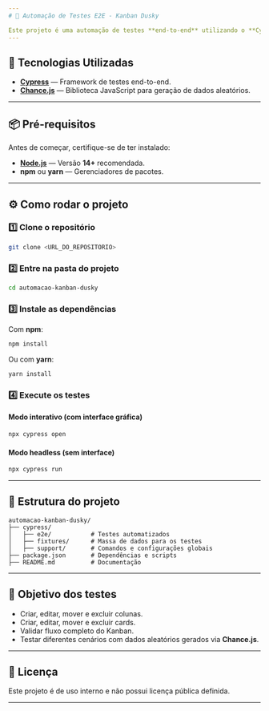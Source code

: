 ```yaml
---
# 📝 Automação de Testes E2E - Kanban Dusky

Este projeto é uma automação de testes **end-to-end** utilizando o **Cypress** para validar funcionalidades do sistema **Kanban Dusky**.
---
```


## 🚀 Tecnologias Utilizadas

- **[Cypress](https://www.cypress.io/)** — Framework de testes end-to-end.
- **[Chance.js](https://chancejs.com/)** — Biblioteca JavaScript para geração de dados aleatórios.

---

## 📦 Pré-requisitos

Antes de começar, certifique-se de ter instalado:

- **[Node.js](https://nodejs.org/)** — Versão **14+** recomendada.
- **npm** ou **yarn** — Gerenciadores de pacotes.

---

## ⚙️ Como rodar o projeto

### 1️⃣ Clone o repositório

```bash
git clone <URL_DO_REPOSITORIO>
```

### 2️⃣ Entre na pasta do projeto

```bash
cd automacao-kanban-dusky
```

### 3️⃣ Instale as dependências

Com **npm**:

```bash
npm install
```

Ou com **yarn**:

```bash
yarn install
```

### 4️⃣ Execute os testes

#### Modo interativo (com interface gráfica)

```bash
npx cypress open
```

#### Modo headless (sem interface)

```bash
npx cypress run
```

---

## 📂 Estrutura do projeto

```
automacao-kanban-dusky/
├── cypress/
│   ├── e2e/           # Testes automatizados
│   ├── fixtures/      # Massa de dados para os testes
│   ├── support/       # Comandos e configurações globais
├── package.json       # Dependências e scripts
├── README.md          # Documentação
```

---

## 🧪 Objetivo dos testes

- Criar, editar, mover e excluir colunas.
- Criar, editar, mover e excluir cards.
- Validar fluxo completo do Kanban.
- Testar diferentes cenários com dados aleatórios gerados via **Chance.js**.

---

## 📜 Licença

Este projeto é de uso interno e não possui licença pública definida.

---
